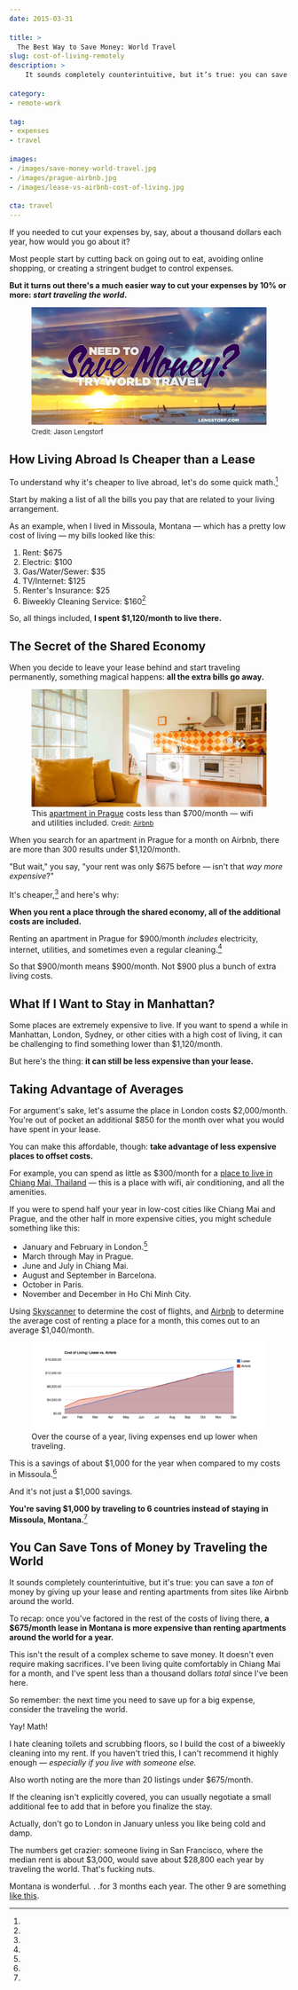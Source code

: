 ```yaml
---
date: 2015-03-31

title: >
  The Best Way to Save Money: World Travel
slug: cost-of-living-remotely
description: >
    It sounds completely counterintuitive, but it’s true: you can save a ton of money by giving up your lease and renting apartments around the world.

category:
- remote-work

tag:
- expenses
- travel

images:
- /images/save-money-world-travel.jpg
- /images/prague-airbnb.jpg
- /images/lease-vs-airbnb-cost-of-living.jpg

cta: travel
---
```


If you needed to cut your expenses by, say, about a thousand dollars each year,
how would you go about it?

Most people start by cutting back on going out to eat, avoiding online shopping,
or creating a stringent budget to control expenses.

**But it turns out there's a much easier way to cut your expenses by 10% or
more: _start traveling the world_.**

<figure class="figure figure--center">
  <img src="./images/save-money-world-travel.jpg" alt="Save money by traveling the world." />
  <figcaption class="figure__caption">
    <small class="figure__attribution">
      Credit: 
      <span class="figure__attribution-link">
        Jason Lengstorf
      </span>
    </small>
  </figcaption>
</figure>

## How Living Abroad Is Cheaper than a Lease

To understand why it's cheaper to live abroad, let's do some quick math.[^math]

Start by making a list of all the bills you pay that are related to your living
arrangement.

As an example, when I lived in Missoula, Montana — which has a pretty low cost
of living — my bills looked like this:

1. Rent: $675
2. Electric: $100
3. Gas/Water/Sewer: $35
4. TV/Internet: $125
5. Renter's Insurance: $25
6. Biweekly Cleaning Service: $160[^cleaning]

So, all things included, **I spent $1,120/month to live there.**

## The Secret of the Shared Economy

When you decide to leave your lease behind and start traveling permanently,
something magical happens: **all the extra bills go away.**

<figure class="figure figure--center">
  <img src="./images/prague-airbnb.jpg" alt="Cheap Prague rental on Airbnb." />
  <figcaption class="figure__caption">
    This <a href="https://www.airbnb.com/rooms/4500253">apartment in Prague</a> costs less than $700/month — wifi and utilities included.
    <small class="figure__attribution">
      Credit: 
      <a class="figure__attribution-link" 
         href="https://www.airbnb.com/">
        Airbnb
      </a>
    </small>
  </figcaption>
</figure>

When you search for an apartment in Prague for a month on Airbnb, there are more
than 300 results under $1,120/month.

"But wait," you say, "your rent was only $675 before — isn't that _way more expensive_?"

It's cheaper,[^cheaper] and here's why:

**When you rent a place through the shared economy, all of the additional costs are included.**

Renting an apartment in Prague for $900/month _includes_ electricity, internet, utilities, and sometimes even a regular cleaning.[^airbnbcleaning]

So that $900/month means $900/month. Not $900 plus a bunch of extra living costs.

## What If I Want to Stay in Manhattan?

Some places are extremely expensive to live. If you want to spend a while in Manhattan, London, Sydney, or other cities with a high cost of living, it can be challenging to find something lower than $1,120/month.

But here's the thing: **it can still be less expensive than your lease.**

## Taking Advantage of Averages

For argument's sake, let's assume the place in London costs $2,000/month. You're out of pocket an additional $850 for the month over what you would have spent in your lease.

You can make this affordable, though: **take advantage of less expensive places to offset costs.**

For example, you can spend as little as $300/month for a [place to live in
Chiang Mai, Thailand][2] — this is a place with wifi, air conditioning, and all
the amenities.

If you were to spend half your year in low-cost cities like Chiang Mai and
Prague, and the other half in more expensive cities, you might schedule
something like this:

* January and February in London.[^london]
* March through May in Prague.
* June and July in Chiang Mai.
* August and September in Barcelona.
* October in Paris.
* November and December in Ho Chi Minh City.

Using [Skyscanner][3] to determine the cost of flights, and [Airbnb][4] to
determine the average cost of renting a place for a month, this comes out to an
average $1,040/month.

<figure class="figure figure--center">
  <img src="./images/lease-vs-airbnb-cost-of-living.jpg" alt="Save about $1,000 by traveling the world." />
  <figcaption class="figure__caption">
    Over the course of a year, living expenses end up lower when traveling.
  </figcaption>
</figure>

This is a savings of about $1,000 for the year when compared to my costs in
Missoula.[^sf]

And it's not just a $1,000 savings.

**You're saving $1,000 by traveling to 6 countries instead of staying in Missoula, Montana.**[^mt]

## You Can Save Tons of Money by Traveling the World

It sounds completely counterintuitive, but it's true: you can save a _ton_ of
money by giving up your lease and renting apartments from sites like Airbnb
around the world.

To recap: once you've factored in the rest of the costs of living there, **a
$675/month lease in Montana is more expensive than renting apartments around the
world for a year.**

This isn't the result of a complex scheme to save money. It doesn't even require
making sacrifices. I've been living quite comfortably in Chiang Mai for a month,
and I've spent less than a thousand dollars _total_ since I've been here.

So remember: the next time you need to save up for a big expense, consider the
traveling the world.

[^math]:
  Yay! Math!

[^cleaning]:
  I hate cleaning toilets and scrubbing floors, so I build the cost of a biweekly cleaning into my rent. If you haven't tried this, I can't recommend it highly enough — _especially if you live with someone else._

[^cheaper]:
  Also worth noting are the more than 20 listings under $675/month.

[^airbnbcleaning]:
  If the cleaning isn't explicitly covered, you can usually negotiate a small additional fee to add that in before you finalize the stay.

[^london]:
  Actually, don't go to London in January unless you like being cold and damp.

[^sf]:
  The numbers get crazier: someone living in San Francisco, where the median rent is about $3,000, would save about $28,800 each year by traveling the world. That's fucking nuts.

[^mt]:
  Montana is wonderful. . .for 3 months each year. The other 9 are something [like this][5].

[2]: https://nomadlist.com/chiang-mai-thailand
[3]: http://www.skyscanner.com/
[4]: https://www.airbnb.com/
[5]: http://i.imgur.com/iexMg46.jpg
